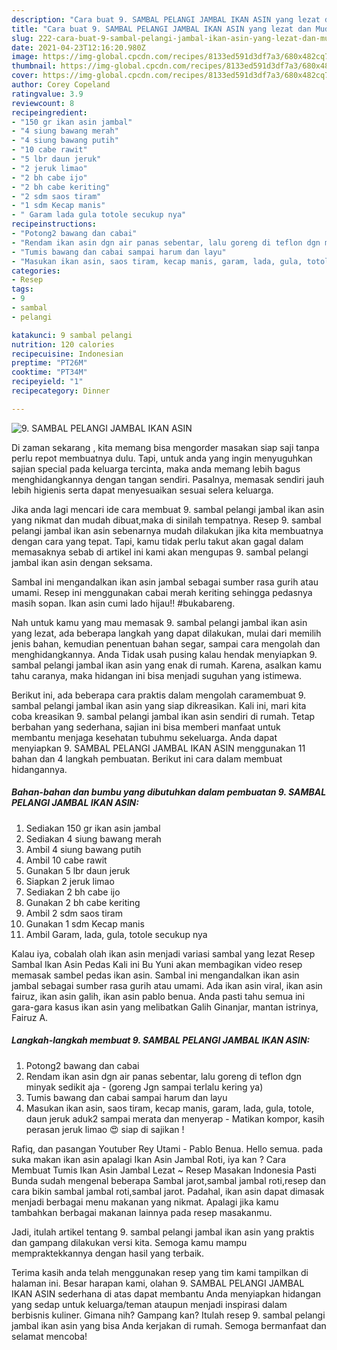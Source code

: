 ```yaml
---
description: "Cara buat 9. SAMBAL PELANGI JAMBAL IKAN ASIN yang lezat dan Mudah Dibuat"
title: "Cara buat 9. SAMBAL PELANGI JAMBAL IKAN ASIN yang lezat dan Mudah Dibuat"
slug: 222-cara-buat-9-sambal-pelangi-jambal-ikan-asin-yang-lezat-dan-mudah-dibuat
date: 2021-04-23T12:16:20.980Z
image: https://img-global.cpcdn.com/recipes/8133ed591d3df7a3/680x482cq70/9-sambal-pelangi-jambal-ikan-asin-foto-resep-utama.jpg
thumbnail: https://img-global.cpcdn.com/recipes/8133ed591d3df7a3/680x482cq70/9-sambal-pelangi-jambal-ikan-asin-foto-resep-utama.jpg
cover: https://img-global.cpcdn.com/recipes/8133ed591d3df7a3/680x482cq70/9-sambal-pelangi-jambal-ikan-asin-foto-resep-utama.jpg
author: Corey Copeland
ratingvalue: 3.9
reviewcount: 8
recipeingredient:
- "150 gr ikan asin jambal"
- "4 siung bawang merah"
- "4 siung bawang putih"
- "10 cabe rawit"
- "5 lbr daun jeruk"
- "2 jeruk limao"
- "2 bh cabe ijo"
- "2 bh cabe keriting"
- "2 sdm saos tiram"
- "1 sdm Kecap manis"
- " Garam lada gula totole secukup nya"
recipeinstructions:
- "Potong2 bawang dan cabai"
- "Rendam ikan asin dgn air panas sebentar, lalu goreng di teflon dgn minyak sedikit aja (goreng Jgn sampai terlalu kering ya)"
- "Tumis bawang dan cabai sampai harum dan layu"
- "Masukan ikan asin, saos tiram, kecap manis, garam, lada, gula, totole, daun jeruk aduk2 sampai merata dan menyerap Matikan kompor, kasih perasan jeruk limao 😍 siap di sajikan !"
categories:
- Resep
tags:
- 9
- sambal
- pelangi

katakunci: 9 sambal pelangi 
nutrition: 120 calories
recipecuisine: Indonesian
preptime: "PT26M"
cooktime: "PT34M"
recipeyield: "1"
recipecategory: Dinner

---
```



![9. SAMBAL PELANGI JAMBAL IKAN ASIN](https://img-global.cpcdn.com/recipes/8133ed591d3df7a3/680x482cq70/9-sambal-pelangi-jambal-ikan-asin-foto-resep-utama.jpg)

Di zaman  sekarang , kita memang bisa mengorder masakan siap saji tanpa perlu repot membuatnya dulu. Tapi, untuk anda yang ingin menyuguhkan sajian special pada keluarga tercinta, maka anda memang lebih bagus menghidangkannya dengan tangan sendiri. Pasalnya, memasak sendiri jauh lebih higienis serta dapat menyesuaikan sesuai selera keluarga.

Jika anda lagi mencari ide cara membuat 9. sambal pelangi jambal ikan asin yang nikmat dan mudah dibuat,maka di sinilah tempatnya. Resep 9. sambal pelangi jambal ikan asin  sebenarnya mudah dilakukan jika kita membuatnya dengan cara yang tepat. Tapi, kamu tidak perlu takut akan gagal dalam memasaknya 
sebab di artikel ini kami akan mengupas 9. sambal pelangi jambal ikan asin dengan seksama.  

Sambal ini mengandalkan ikan asin jambal sebagai sumber rasa gurih atau umami. Resep ini menggunakan cabai merah keriting sehingga pedasnya masih sopan. Ikan asin cumi lado hijau!! #bukabareng.

Nah untuk kamu yang mau memasak 9. sambal pelangi jambal ikan asin yang lezat, ada beberapa langkah yang dapat dilakukan, mulai dari memilih jenis bahan, kemudian penentuan bahan segar, sampai cara mengolah dan menghidangkannya. Anda Tidak usah pusing kalau hendak menyiapkan 9. sambal pelangi jambal ikan asin yang enak di rumah. Karena, asalkan kamu  tahu caranya, maka hidangan ini bisa menjadi suguhan yang istimewa.

Berikut ini, ada beberapa cara praktis  dalam mengolah caramembuat 9. sambal pelangi jambal ikan asin yang siap dikreasikan. Kali ini, mari kita coba kreasikan 9. sambal pelangi jambal ikan asin sendiri di rumah. Tetap berbahan yang sederhana, sajian ini bisa memberi manfaat untuk membantu menjaga kesehatan tubuhmu sekeluarga. Anda dapat menyiapkan 9. SAMBAL PELANGI JAMBAL IKAN ASIN menggunakan 11 bahan dan 4 langkah pembuatan. Berikut ini cara dalam membuat hidangannya.

<!--inarticleads1-->

##### Bahan-bahan dan bumbu yang dibutuhkan dalam pembuatan 9. SAMBAL PELANGI JAMBAL IKAN ASIN:

1. Sediakan 150 gr ikan asin jambal
1. Sediakan 4 siung bawang merah
1. Ambil 4 siung bawang putih
1. Ambil 10 cabe rawit
1. Gunakan 5 lbr daun jeruk
1. Siapkan 2 jeruk limao
1. Sediakan 2 bh cabe ijo
1. Gunakan 2 bh cabe keriting
1. Ambil 2 sdm saos tiram
1. Gunakan 1 sdm Kecap manis
1. Ambil  Garam, lada, gula, totole secukup nya


Kalau iya, cobalah olah ikan asin menjadi variasi sambal yang lezat  Resep Sambal Ikan Asin Pedas Kali ini Bu Yuni akan membagikan video resep memasak sambel pedas ikan asin. Sambal ini mengandalkan ikan asin jambal sebagai sumber rasa gurih atau umami. Ada ikan asin viral, ikan asin fairuz, ikan asin galih, ikan asin pablo benua. Anda pasti tahu semua ini gara-gara kasus ikan asin yang melibatkan Galih Ginanjar, mantan istrinya, Fairuz A. 

<!--inarticleads2-->

##### Langkah-langkah membuat 9. SAMBAL PELANGI JAMBAL IKAN ASIN:

1. Potong2 bawang dan cabai
1. Rendam ikan asin dgn air panas sebentar, lalu goreng di teflon dgn minyak sedikit aja - (goreng Jgn sampai terlalu kering ya)
1. Tumis bawang dan cabai sampai harum dan layu
1. Masukan ikan asin, saos tiram, kecap manis, garam, lada, gula, totole, daun jeruk aduk2 sampai merata dan menyerap - Matikan kompor, kasih perasan jeruk limao 😍 siap di sajikan !


Rafiq, dan pasangan Youtuber Rey Utami - Pablo Benua. Hello semua. pada suka makan ikan asin apalagi Ikan Asin Jambal Roti, iya kan ? Cara Membuat Tumis Ikan Asin Jambal Lezat ~ Resep Masakan Indonesia Pasti Bunda sudah mengenal beberapa Sambal jarot,sambal jambal roti,resep dan cara bikin sambal jambal roti,sambal jarot. Padahal, ikan asin dapat dimasak menjadi berbagai menu makanan yang nikmat. Apalagi jika kamu tambahkan berbagai makanan lainnya pada resep masakanmu. 

Jadi, itulah artikel tentang  9. sambal pelangi jambal ikan asin  yang praktis dan gampang dilakukan versi kita. Semoga kamu mampu mempraktekkannya dengan hasil yang terbaik. 

Terima kasih anda telah menggunakan resep yang tim kami tampilkan di halaman ini. Besar harapan kami, olahan  9. SAMBAL PELANGI JAMBAL IKAN ASIN sederhana di atas dapat membantu Anda menyiapkan hidangan yang sedap untuk keluarga/teman ataupun menjadi inspirasi dalam berbisnis kuliner. Gimana nih? Gampang kan? Itulah resep 9. sambal pelangi jambal ikan asin yang bisa Anda kerjakan di rumah. Semoga bermanfaat dan selamat mencoba!

